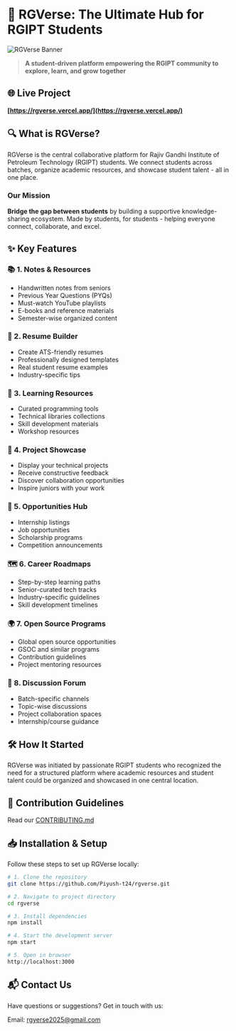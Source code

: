 # 🚀 RGVerse: The Ultimate Hub for RGIPT Students

![RGVerse Banner](/assets/Contributing/banner.png)

> **A student-driven platform empowering the RGIPT community to explore, learn, and grow together**

## 🌐 Live Project
**[https://rgverse.vercel.app/](https://rgverse.vercel.app/)**

## 🔍 What is RGVerse?
RGVerse is the central collaborative platform for Rajiv Gandhi Institute of Petroleum Technology (RGIPT) students. We connect students across batches, organize academic resources, and showcase student talent - all in one place.

### Our Mission
**Bridge the gap between students** by building a supportive knowledge-sharing ecosystem. Made by students, for students - helping everyone connect, collaborate, and excel.

## ✨ Key Features

### 📚 1. Notes & Resources
- Handwritten notes from seniors
- Previous Year Questions (PYQs)
- Must-watch YouTube playlists
- E-books and reference materials
- Semester-wise organized content

### 📄 2. Resume Builder
- Create ATS-friendly resumes
- Professionally designed templates
- Real student resume examples
- Industry-specific tips

### 🔧 3. Learning Resources
- Curated programming tools
- Technical libraries collections
- Skill development materials
- Workshop resources

### 🚀 4. Project Showcase
- Display your technical projects
- Receive constructive feedback
- Discover collaboration opportunities
- Inspire juniors with your work

### 💼 5. Opportunities Hub
- Internship listings
- Job opportunities
- Scholarship programs
- Competition announcements

### 🗺️ 6. Career Roadmaps
- Step-by-step learning paths
- Senior-curated tech tracks
- Industry-specific guidelines
- Skill development timelines

### 🌍 7. Open Source Programs
- Global open source opportunities
- GSOC and similar programs
- Contribution guidelines
- Project mentoring resources

### 💬 8. Discussion Forum
- Batch-specific channels
- Topic-wise discussions
- Project collaboration spaces
- Internship/course guidance

## 🛠️ How It Started
RGVerse was initiated by passionate RGIPT students who recognized the need for a structured platform where academic resources and student talent could be organized and showcased in one central location.

## 🤝 Contribution Guidelines
Read our [CONTRIBUTING.md](https://github.com/Piyush-t24/rgverse/blob/main/CONTRIBUTING.md)

## 📥 Installation & Setup
Follow these steps to set up RGVerse locally:

```bash
# 1. Clone the repository
git clone https://github.com/Piyush-t24/rgverse.git

# 2. Navigate to project directory
cd rgverse

# 3. Install dependencies
npm install

# 4. Start the development server
npm start

# 5. Open in browser
http://localhost:3000
```
## 📬 Contact Us
Have questions or suggestions? Get in touch with us:

Email: rgyerse2025@gmail.com

